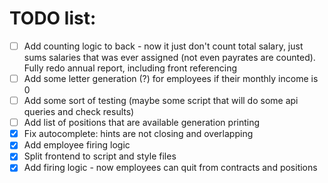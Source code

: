 # TODO list:
 - [ ] Add counting logic to back - now it just don't count total salary, just sums salaries that was ever assigned (not even payrates are counted). Fully redo annual report, including front referencing
 - [ ] Add some letter generation (?) for employees if their monthly income is 0
 - [ ] Add some sort of testing (maybe some script that will do some api queries and check results)
 - [ ] Add list of positions that are available generation printing
 - [x] Fix autocomplete: hints are not closing and overlapping
 - [x] Add employee firing logic
 - [x] Split frontend to script and style files
 - [x] Add firing logic - now employees can quit from contracts and positions